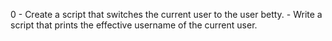 0 - Create a script that switches the current user to the user betty. - Write a script that prints the effective username of the current user.
